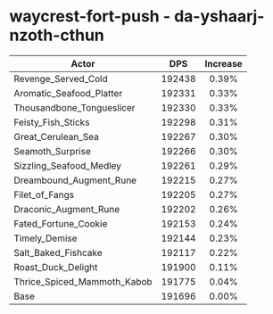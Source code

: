 # waycrest-fort-push - da-yshaarj-nzoth-cthun
| Actor | DPS | Increase |
|---|:---:|:---:|
|Revenge_Served_Cold|192438|0.39%|
|Aromatic_Seafood_Platter|192331|0.33%|
|Thousandbone_Tongueslicer|192330|0.33%|
|Feisty_Fish_Sticks|192298|0.31%|
|Great_Cerulean_Sea|192267|0.30%|
|Seamoth_Surprise|192266|0.30%|
|Sizzling_Seafood_Medley|192261|0.29%|
|Dreambound_Augment_Rune|192215|0.27%|
|Filet_of_Fangs|192205|0.27%|
|Draconic_Augment_Rune|192202|0.26%|
|Fated_Fortune_Cookie|192153|0.24%|
|Timely_Demise|192144|0.23%|
|Salt_Baked_Fishcake|192117|0.22%|
|Roast_Duck_Delight|191900|0.11%|
|Thrice_Spiced_Mammoth_Kabob|191775|0.04%|
|Base|191696|0.00%|
